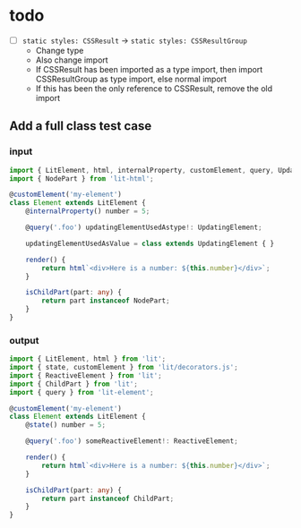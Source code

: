# todo

 - [ ] `static styles: CSSResult` -> `static styles: CSSResultGroup`
    - Change type
    - Also change import
    - If CSSResult has been imported as a type import, then import CSSResultGroup as type import, else normal import
    - If this has been the only reference to CSSResult, remove the old import

## Add a full class test case
### input
```ts
import { LitElement, html, internalProperty, customElement, query, UpdatingElement } from 'lit-element';
import { NodePart } from 'lit-html';

@customElement('my-element')
class Element extends LitElement {
    @internalProperty() number = 5;

    @query('.foo') updatingElementUsedAstype!: UpdatingElement;

    updatingElementUsedAsValue = class extends UpdatingElement { }

    render() {
        return html`<div>Here is a number: ${this.number}</div>`;
    }

    isChildPart(part: any) {
        return part instanceof NodePart;
    }
}
```
### output
```ts
import { LitElement, html } from 'lit';
import { state, customElement } from 'lit/decorators.js';
import { ReactiveElement } from 'lit';
import { ChildPart } from 'lit';
import { query } from 'lit-element';

@customElement('my-element')
class Element extends LitElement {
    @state() number = 5;

    @query('.foo') someReactiveElement!: ReactiveElement;

    render() {
        return html`<div>Here is a number: ${this.number}</div>`;
    }

    isChildPart(part: any) {
        return part instanceof ChildPart;
    }
}
```
